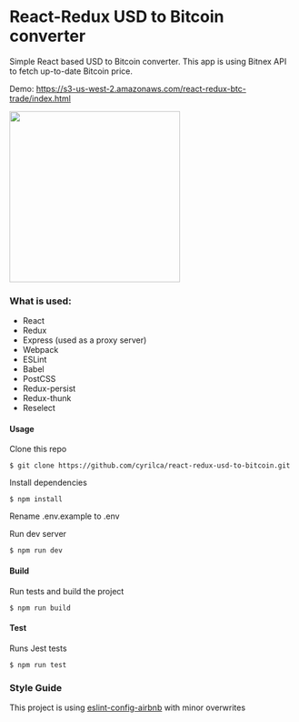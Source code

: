 # React-Redux USD to Bitcoin converter
Simple React based USD to Bitcoin converter.
This app is using Bitnex API to fetch up-to-date Bitcoin price.

Demo: https://s3-us-west-2.amazonaws.com/react-redux-btc-trade/index.html

<img src="https://user-images.githubusercontent.com/9072649/39899286-0a0e14d4-5489-11e8-8e86-ac8b7e0c83c3.gif" width="300">

### What is used:
- React
- Redux
- Express (used as a proxy server)
- Webpack
- ESLint
- Babel
- PostCSS
- Redux-persist
- Redux-thunk
- Reselect

#### Usage 
Clone this repo
```
$ git clone https://github.com/cyrilca/react-redux-usd-to-bitcoin.git
```

Install dependencies
```
$ npm install
```

Rename .env.example to .env

Run dev server
```
$ npm run dev
```

#### Build
Run tests and build the project
```
$ npm run build
```

#### Test
Runs Jest tests
```
$ npm run test
```

### Style Guide
This project is using [eslint-config-airbnb](https://www.npmjs.com/package/eslint-config-airbnb) with minor overwrites

